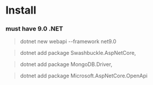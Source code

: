 # Install 

### must have 9.0 .NET 

>dotnet new webapi --framework net9.0  

> dotnet add package Swashbuckle.AspNetCore,

> dotnet add package MongoDB.Driver,

>  dotnet add package Microsoft.AspNetCore.OpenApi

